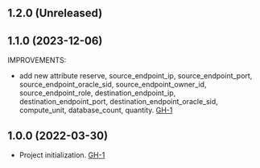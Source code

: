 ## 1.2.0 (Unreleased)
## 1.1.0 (2023-12-06)

IMPROVEMENTS:

- add new attribute reserve, source_endpoint_ip, source_endpoint_port, source_endpoint_oracle_sid, source_endpoint_owner_id, source_endpoint_role, destination_endpoint_ip, destination_endpoint_port, destination_endpoint_oracle_sid, compute_unit, database_count, quantity. [GH-1](https://github.com/alibabacloud-automation/terraform-alicloud-dts/pull/3)

## 1.0.0 (2022-03-30)

- Project initialization. [GH-1](https://github.com/terraform-alicloud-modules/terraform-alicloud-dts/pull/1)
